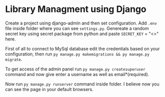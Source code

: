 # Library Managment using Django

Create a project using django-admin and then set configuration. Add `.env` file inside folder where you can see `settings.py`. Genereate a random secret key using secret package from python and paste `SECRET_KEY` = "<<value>>" here.

First of all to connect to MySql database edit the credentials based on your configuration, then run `py manage.py makemigrations && py manage.py migrate`.
  

To get access of the admin panel run `py manage.py createsuperuser` command and now give enter a username as well as email*(required).

Now run `py manage.py runserver` command inside folder. I believe now you can see the page in your default browsers. 

